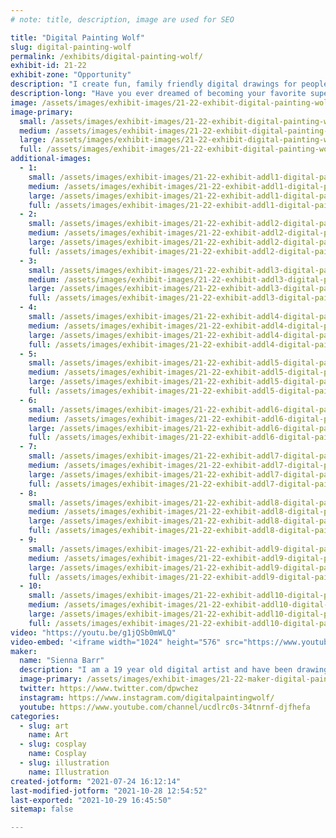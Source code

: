 ```yaml
---
# note: title, description, image are used for SEO

title: "Digital Painting Wolf"
slug: digital-painting-wolf
permalink: /exhibits/digital-painting-wolf/
exhibit-id: 21-22
exhibit-zone: "Opportunity"
description: "I create fun, family friendly digital drawings for people of all ages.  "
description-long: "Have you ever dreamed of becoming your favorite super hero, or being reimagined with features of your favorite animal?  Well, I can make that happen!  Hi, I&#039;m Sienna, and I&#039;m a 19 year old self taught digital artist.  For any donation, I can take a picture of you or your family member and draw you as whatever you want.  All my drawings are clean and family friendly, I have never even thought of drawing anything that could be inappropriate.  Aside from making these creations for people, I will also be sharing my journey with art and try to inspire the children.  I will have free coloring sheets for the kids to color, along with some other free goodies for them to take home.  I will be showing my process of drawing through the many speedpaints I have on my YouTube channel, and with live drawing there at my booth!  I will also, of course, show my drawings.  I will have drawings of my original characters, fan art, original illustrations, and more!  This will be my third time exhibiting at Maker Faire, and every year I have dressed up as one of my characters from the many stories I have written.  This year, I will be dressed as my crazy blue and green haired character, &quot;Highlight!&quot; (I&#039;ll have a picture of her below).  I am so excited to have Maker Faire back, and I hope to see you all there! "
image: /assets/images/exhibit-images/21-22-exhibit-digital-painting-wolf-43-newcanvas1xdfcgvh-2789-large.png
image-primary: 
  small: /assets/images/exhibit-images/21-22-exhibit-digital-painting-wolf-43-newcanvas1xdfcgvh-2789-small.png
  medium: /assets/images/exhibit-images/21-22-exhibit-digital-painting-wolf-43-newcanvas1xdfcgvh-2789-medium.png
  large: /assets/images/exhibit-images/21-22-exhibit-digital-painting-wolf-43-newcanvas1xdfcgvh-2789-large.png
  full: /assets/images/exhibit-images/21-22-exhibit-digital-painting-wolf-43-newcanvas1xdfcgvh-2789-full.png
additional-images: 
  - 1:
    small: /assets/images/exhibit-images/21-22-exhibit-addl1-digital-painting-wolf-newcanvas1hrhrhfgjfrdfhgj-small.png
    medium: /assets/images/exhibit-images/21-22-exhibit-addl1-digital-painting-wolf-newcanvas1hrhrhfgjfrdfhgj-medium.png
    large: /assets/images/exhibit-images/21-22-exhibit-addl1-digital-painting-wolf-newcanvas1hrhrhfgjfrdfhgj-large.png
    full: /assets/images/exhibit-images/21-22-exhibit-addl1-digital-painting-wolf-newcanvas1hrhrhfgjfrdfhgj-full.png
  - 2:
    small: /assets/images/exhibit-images/21-22-exhibit-addl2-digital-painting-wolf-newcanvas1dfddghgghjhf-small.png
    medium: /assets/images/exhibit-images/21-22-exhibit-addl2-digital-painting-wolf-newcanvas1dfddghgghjhf-medium.png
    large: /assets/images/exhibit-images/21-22-exhibit-addl2-digital-painting-wolf-newcanvas1dfddghgghjhf-large.png
    full: /assets/images/exhibit-images/21-22-exhibit-addl2-digital-painting-wolf-newcanvas1dfddghgghjhf-full.png
  - 3:
    small: /assets/images/exhibit-images/21-22-exhibit-addl3-digital-painting-wolf-newcanvas1fhnnh-small.png
    medium: /assets/images/exhibit-images/21-22-exhibit-addl3-digital-painting-wolf-newcanvas1fhnnh-medium.png
    large: /assets/images/exhibit-images/21-22-exhibit-addl3-digital-painting-wolf-newcanvas1fhnnh-large.png
    full: /assets/images/exhibit-images/21-22-exhibit-addl3-digital-painting-wolf-newcanvas1fhnnh-full.png
  - 4:
    small: /assets/images/exhibit-images/21-22-exhibit-addl4-digital-painting-wolf-newcanvas1fvbnjmklhgfds-small.png
    medium: /assets/images/exhibit-images/21-22-exhibit-addl4-digital-painting-wolf-newcanvas1fvbnjmklhgfds-medium.png
    large: /assets/images/exhibit-images/21-22-exhibit-addl4-digital-painting-wolf-newcanvas1fvbnjmklhgfds-large.png
    full: /assets/images/exhibit-images/21-22-exhibit-addl4-digital-painting-wolf-newcanvas1fvbnjmklhgfds-full.png
  - 5:
    small: /assets/images/exhibit-images/21-22-exhibit-addl5-digital-painting-wolf-newcanvas1nnvfg-small.png
    medium: /assets/images/exhibit-images/21-22-exhibit-addl5-digital-painting-wolf-newcanvas1nnvfg-medium.png
    large: /assets/images/exhibit-images/21-22-exhibit-addl5-digital-painting-wolf-newcanvas1nnvfg-large.png
    full: /assets/images/exhibit-images/21-22-exhibit-addl5-digital-painting-wolf-newcanvas1nnvfg-full.png
  - 6:
    small: /assets/images/exhibit-images/21-22-exhibit-addl6-digital-painting-wolf-newcanvas1rehteyeuy-small.png
    medium: /assets/images/exhibit-images/21-22-exhibit-addl6-digital-painting-wolf-newcanvas1rehteyeuy-medium.png
    large: /assets/images/exhibit-images/21-22-exhibit-addl6-digital-painting-wolf-newcanvas1rehteyeuy-large.png
    full: /assets/images/exhibit-images/21-22-exhibit-addl6-digital-painting-wolf-newcanvas1rehteyeuy-full.png
  - 7:
    small: /assets/images/exhibit-images/21-22-exhibit-addl7-digital-painting-wolf-newcanvas1rthhnfhn-small.png
    medium: /assets/images/exhibit-images/21-22-exhibit-addl7-digital-painting-wolf-newcanvas1rthhnfhn-medium.png
    large: /assets/images/exhibit-images/21-22-exhibit-addl7-digital-painting-wolf-newcanvas1rthhnfhn-large.png
    full: /assets/images/exhibit-images/21-22-exhibit-addl7-digital-painting-wolf-newcanvas1rthhnfhn-full.png
  - 8:
    small: /assets/images/exhibit-images/21-22-exhibit-addl8-digital-painting-wolf-newcanvas1sazdxfcgvhbj-small.png
    medium: /assets/images/exhibit-images/21-22-exhibit-addl8-digital-painting-wolf-newcanvas1sazdxfcgvhbj-medium.png
    large: /assets/images/exhibit-images/21-22-exhibit-addl8-digital-painting-wolf-newcanvas1sazdxfcgvhbj-large.png
    full: /assets/images/exhibit-images/21-22-exhibit-addl8-digital-painting-wolf-newcanvas1sazdxfcgvhbj-full.png
  - 9:
    small: /assets/images/exhibit-images/21-22-exhibit-addl9-digital-painting-wolf-newcanvas1xdcfvgh-small.png
    medium: /assets/images/exhibit-images/21-22-exhibit-addl9-digital-painting-wolf-newcanvas1xdcfvgh-medium.png
    large: /assets/images/exhibit-images/21-22-exhibit-addl9-digital-painting-wolf-newcanvas1xdcfvgh-large.png
    full: /assets/images/exhibit-images/21-22-exhibit-addl9-digital-painting-wolf-newcanvas1xdcfvgh-full.png
  - 10:
    small: /assets/images/exhibit-images/21-22-exhibit-addl10-digital-painting-wolf-sfgdshs-small.png
    medium: /assets/images/exhibit-images/21-22-exhibit-addl10-digital-painting-wolf-sfgdshs-medium.png
    large: /assets/images/exhibit-images/21-22-exhibit-addl10-digital-painting-wolf-sfgdshs-large.png
    full: /assets/images/exhibit-images/21-22-exhibit-addl10-digital-painting-wolf-sfgdshs-full.png
video: "https://youtu.be/g1jQSb0mWLQ"
video-embed: '<iframe width="1024" height="576" src="https://www.youtube.com/embed/g1jQSb0mWLQ?feature=oembed" frameborder="0" allow="accelerometer; autoplay; clipboard-write; encrypted-media; gyroscope; picture-in-picture" allowfullscreen></iframe>'
maker: 
  name: "Sienna Barr"
  description: "I am a 19 year old digital artist and have been drawing for 5 years.  I started drawing my characters from stories I wrote with nothing but a computer and mouse, and developed a passion for this medium of art.  I have since gotten more professional tools and have still been doing character design, fan art, and have started my own company. "
  image-primary: /assets/images/exhibit-images/21-22-maker-digital-painting-wolf-newcanvas1xdfcgvh-medium.png
  twitter: https://www.twitter.com/dpwchez
  instagram: https://www.instagram.com/digitalpaintingwolf/
  youtube: https://www.youtube.com/channel/ucdlrc0s-34tnrnf-djfhefa
categories: 
  - slug: art
    name: Art
  - slug: cosplay
    name: Cosplay
  - slug: illustration
    name: Illustration
created-jotform: "2021-07-24 16:12:14"
last-modified-jotform: "2021-10-28 12:54:52"
last-exported: "2021-10-29 16:45:50"
sitemap: false

---
```

